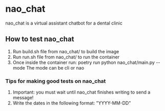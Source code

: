 # nao_chat

nao_chat is a virtual assistant chatbot for a dental clinic

## How to test nao_chat

1. Run build.sh file from nao_chat/ to build the image
2. Run run.sh file from nao_chat/ to run the container
3. Once inside the container run: poetry run python nao_chat/main.py --mode
The mode can be cli or nao

### Tips for making good tests on nao_chat

1. Important: you must wait until nao_chat finishes writing to send a message!
2. Write the dates in the following format: "YYYY-MM-DD"

